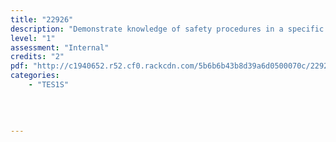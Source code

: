 ```yaml
---
title: "22926"
description: "Demonstrate knowledge of safety procedures in a specific engineering workshop"
level: "1"
assessment: "Internal"
credits: "2"
pdf: "http://c1940652.r52.cf0.rackcdn.com/5b6b6b43b8d39a6d0500070c/22926.pdf"
categories:
    - "TES1S"
    
    
    
    
---
```

